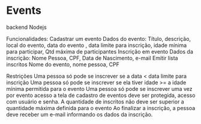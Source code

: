 # Events

backend Nodejs

Funcionalidades: 
Cadastrar um evento
Dados do evento: Título, descrição, local do evento, data do evento , data limite para inscrição, idade mínima para participar, Qtd máxima de participantes
Inscrição em evento
Dados da inscrição: Nome Pessoa, CPF, Data de Nascimento, e-mail
Emitir lista inscritos
Nome do evento, nome pessoa, CPF

Restrições
Uma pessoa só pode se inscrever se a data < data limite para inscrição
Uma pessoa só pode se inscrever se ela tiver idade >= a idade mínima permitida para o evento
Uma pessoa só pode se inscrever uma vez por evento
acesso a tela de cadastro de eventos deve ser protegida, acesso com usuário e senha.
A quantidade de inscritos não deve ser superior a quantidade máxima definida para o evento
Ao finalizar a inscrição, a pessoa deve receber um e-mail informando os dados da inscrição.
